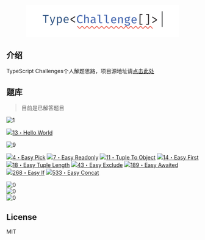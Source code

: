 <p align='center'>
  <img src='./screenshots/logo.svg' width='400'/>
</p>

## 介绍

TypeScript Challenges个人解题思路，项目源地址请[点击此处](https://github.com/type-challenges/type-challenges)

## 题库

> 目前是已解答题目

<img src="https://img.shields.io/badge/%E7%83%AD%E8%BA%AB-1-teal" alt="1"/>

<a href="./answers/00013-warm-hello-world/README.md" target="_blank"><img src="https://img.shields.io/badge/-13%E3%83%BBHello%20World-teal" alt="13・Hello World"/></a>

<img src="https://img.shields.io/badge/%E7%AE%80%E5%8D%95-9-7aad0c" alt="9" />

<a href="./answers/00004-easy-pick/README.md" target="_blank"><img src="https://img.shields.io/badge/-4%E3%83%BBEasy%20Pick-7aad0c" alt="4・Easy Pick"/></a> <a href="./answers/00007-easy-readonly/README.md" target="_blank"><img src="https://img.shields.io/badge/-7%E3%83%BBEasy%20Readonly-7aad0c" alt="7・Easy Readonly"/></a> <a href="./answers/00011-tuple-to-object/README.md" target="_blank"><img src="https://img.shields.io/badge/-11%E3%83%BBTuple%20To%20Object-7aad0c" alt="11・Tuple To Object"/></a> <a href="./answers/00014-easy-first/README.md" target="_blank"><img src="https://img.shields.io/badge/-14%E3%83%BBEasy%20First-7aad0c" alt="14・Easy First"/></a> <a href="./answers/00018-easy-tuple-length/README.md" target="_blank"><img src="https://img.shields.io/badge/-18%E3%83%BBEasy%20Tuple%20Length-7aad0c" alt="18・Easy Tuple Length"/></a> <a href="./answers/00043-easy-exclude/README.md" target="_blank"><img src="https://img.shields.io/badge/-43%E3%83%BBEasy%20Exclude-7aad0c" alt="43・Easy Exclude"/></a> <a href="./answers/00189-easy-awaited/README.md" target="_blank"><img src="https://img.shields.io/badge/-189%E3%83%BBEasy%20Awaited-7aad0c" alt="189・Easy Awaited"/></a> <a href="./answers/00268-easy-if/README.md" target="_blank"><img src="https://img.shields.io/badge/-268%E3%83%BBEasy%20If-7aad0c" alt="268・Easy If"/></a> <a href="./answers/00533-easy-concat/README.md" target="_blank"><img src="https://img.shields.io/badge/-533%E3%83%BBEasy%20Concat-7aad0c" alt="533・Easy Concat"/></a>

<img src="https://img.shields.io/badge/%E4%B8%AD%E7%AD%89-0-cd8c27" alt="0" />

<br/>

<img src="https://img.shields.io/badge/%E5%9B%B0%E9%9A%BE-0-d64540" alt="0" />

<br/>

<img src="https://img.shields.io/badge/%E5%9C%B0%E7%8B%B1-0-b02d8e" alt="0" />

## License

MIT